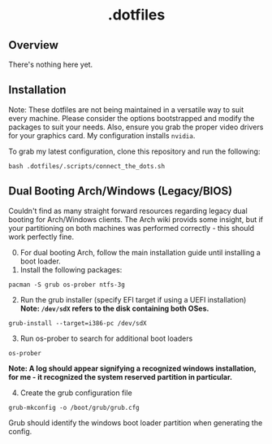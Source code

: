 <h1 align="center">.dotfiles</h1>

## Overview
There's nothing here yet.

## Installation
Note: These dotfiles are not being maintained in a versatile way to suit every machine.
Please consider the options bootstrapped and modify the packages to suit your needs.
Also, ensure you grab the proper video drivers for your graphics card. My configuration installs `nvidia`.

To grab my latest configuration, clone this repository and run the following:
```
bash .dotfiles/.scripts/connect_the_dots.sh
```

## Dual Booting Arch/Windows (Legacy/BIOS)
Couldn't find as many straight forward resources regarding legacy dual booting for Arch/Windows clients.
The Arch wiki provids some insight, but if your partitioning on both machines was performed correctly - this should work perfectly fine.

0. For dual booting Arch, follow the main installation guide until installing a boot loader.
1. Install the following packages:

```
pacman -S grub os-prober ntfs-3g
```
2. Run the grub installer (specify EFI target if using a UEFI installation)
**Note: `/dev/sdX` refers to the disk containing both OSes.**
```
grub-install --target=i386-pc /dev/sdX
```
3. Run os-prober to search for additional boot loaders
```
os-prober
```
**Note: A log should appear signifying a recognized windows installation, for me - it recognized the __system reserved__ partition in particular.**

4. Create the grub configuration file
```
grub-mkconfig -o /boot/grub/grub.cfg
```
Grub should identify the windows boot loader partition when generating the config.
